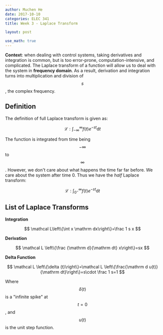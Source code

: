 ```yaml
---
author: Muchen He
date: 2017-10-10
categories: ELEC 341
title: Week 3 - Laplace Transform

layout: post

use_math: true
---
```


**Context**: when dealing with control systems, taking derivatives and integration is common, but is too error-prone, computation-intensive, and complicated. The Laplace transform of a function will allow us to deal with the system in **frequency domain**. As a result, derivation and integration turns into multiplication and division of $$s$$, the complex frequency.


## Definition

The definition of full Laplace transform is given as:

$$
\mathcal L:\int_{-\infty}^\infty f(t)e^{-st}\mathrm dt
$$

The function is integrated from time being $$-\infty$$ to $$\infty$$. However, we don't care about what happens the time far far before. We care about the system after time 0. Thus we have the *half* Laplace transform:

$$
\mathcal L:\int_{0^-}^\infty f(t)e^{-st}\mathrm dt
$$




## List of Laplace Transforms

**Integration**

$$
\mathcal L\left\{\int x \mathrm dx\right\}=\frac 1 s x
$$

**Derivation**

$$
\mathcal L \left\{\frac {\mathrm d}{\mathrm dt} x\right\}=sx
$$

**Delta Function**

$$
\mathcal L \left\{\delta (t)\right\}=\mathcal L \left\{\frac{\mathrm d u(t)}{\mathrm dt}\right\}=s\cdot \frac 1 s=1
$$

Where $$\delta(t)$$ is a "infinite spike" at $$t=0$$, and $$u(t)$$ is the unit step function.








